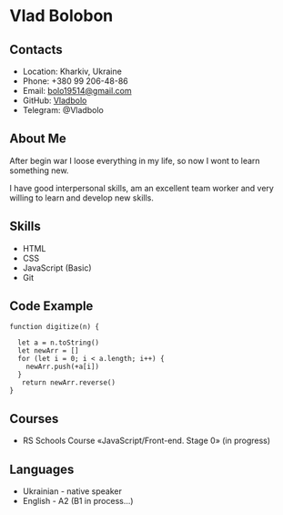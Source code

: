 # Vlad Bolobon

## Contacts
* Location: Kharkiv, Ukraine
* Phone: +380 99 206-48-86
* Email: bolo19514@gmail.com
* GitHub: [Vladbolo](https://github.com/Vladbolo) 
* Telegram: @Vladbolo

## About Me
After begin war I loose everything in my life, so now I wont to learn something new.

I have good interpersonal skills, am an excellent team worker and very willing to learn and develop new skills.

## Skills

* HTML
* CSS
* JavaScript (Basic)
* Git

## Code Example

```
function digitize(n) {
  
  let a = n.toString()
  let newArr = []
  for (let i = 0; i < a.length; i++) {
    newArr.push(+a[i])
  }
   return newArr.reverse()
}
```

## Courses

* RS Schools Course «JavaScript/Front-end. Stage 0» (in progress)

## Languages

* Ukrainian - native speaker
* English - A2 (B1 in process...)
